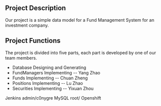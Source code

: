 ## Project Description
Our project is a simple data model for a Fund Management System for an investment company.

## Project Functions

The project is divided into five parts, each part is developed by one of our team members.
* Database Designing and Generating
* FundManagers Implementing -- Yang Zhao
* Funds Implementing -- Chuan Zheng
* Positions Implementing -- Lu Zhao
* Securities Implementing -- Yixuan Zhou

Jenkins admin/c0nygre
MySQL root/
Openshift 



